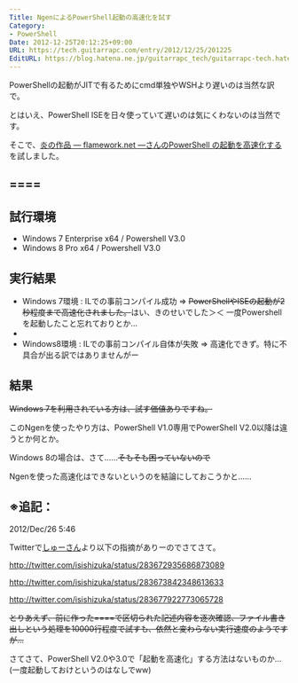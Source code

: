 ```yaml
---
Title: NgenによるPowerShell起動の高速化を試す
Category:
- PowerShell
Date: 2012-12-25T20:12:25+09:00
URL: https://tech.guitarrapc.com/entry/2012/12/25/201225
EditURL: https://blog.hatena.ne.jp/guitarrapc_tech/guitarrapc-tech.hatenablog.com/atom/entry/11696248318757676025
---
```


PowerShellの起動がJITで有るためにcmd単独やWSHより遅いのは当然な訳で。

とはいえ、PowerShell ISEを日々使っていて遅いのは気にくわないのは当然です。

そこで、<a href="http://flamework.net/powershell-%e3%81%ae%e8%b5%b7%e5%8b%95%e3%82%92%e9%ab%98%e9%80%9f%e5%8c%96%e3%81%99%e3%82%8b/" target="_blank">炎の作品 ― flamework.net ―さんのPowerShell の起動を高速化する</a> を試しました。
<h2>

====

</h2>
<h2>試行環境</h2>
<ul>
	<li>Windows 7 Enterprise x64 / Powershell V3.0</li>
	<li>Windows 8 Pro x64 / Powershell V3.0</li>
</ul>
<h2>実行結果</h2>
<ul>
	<li>Windows 7環境 : ILでの事前コンパイル成功 =&gt; <del datetime="2012-12-25T20:51:15+00:00">PowerShellやISEの起動が2秒程度まで高速化されました。</del>はい、きのせいでした＞＜ 一度Powershellを起動したこと忘れておりとか…</li>
	<li></li>
	<li>Windows8環境 : ILでの事前コンパイル自体が失敗 =&gt; 高速化できず。特に不具合が出る訳ではありませんがー</li>
</ul>
<h2>結果</h2>
<del>Windows 7を利用されている方は、試す価値ありですね。</del>

このNgenを使ったやり方は、PowerShell V1.0専用でPowerShell V2.0以降は違うとか何とか。

Windows 8の場合は、さて……<del>そもそも困っていないので</del>

Ngenを使った高速化はできないというのを結論にしておこうかと……
<h2>※追記：</h2>
2012/Dec/26 5:46

Twitterで<a href="https://twitter.com/isishizuka">しゅーさん</a>より以下の指摘がありーのでさてさて。

<a href="http://twitter.com/isishizuka/status/283672935686873089">http://twitter.com/isishizuka/status/283672935686873089</a>

<a href="http://twitter.com/isishizuka/status/283673842348613633">http://twitter.com/isishizuka/status/283673842348613633</a>

<a href="http://twitter.com/isishizuka/status/283677922773065728">http://twitter.com/isishizuka/status/283677922773065728</a>

<del datetime="2012-12-25T20:57:39+00:00">とりあえず、前に作った====で区切られた記述内容を逐次確認、ファイル書き出しという処理を10000行程度で試すも、依然と変わらない実行速度のようですが…</del>

さてさて、PowerShell V2.0や3.0で「起動を高速化」する方法はないものか… (一度起動しておけというのはなしでww)
